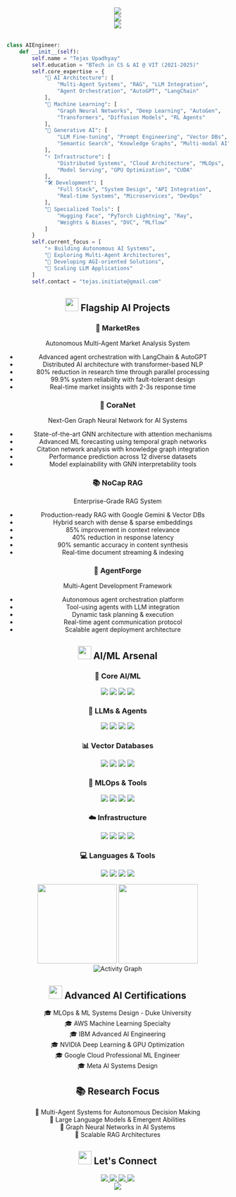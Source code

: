 <!-- Header -->
<div align="center">
  <img src="https://capsule-render.vercel.app/api?type=waving&color=gradient&customColorList=12,13,19,20,21&height=200&section=header&text=Tejas%20Upadhyay&fontSize=60&fontColor=ffffff&animation=fadeIn&fontAlignY=35&desc=AI%20Architecture%20Engineer%20%7C%20ML%20Systems%20Designer&descSize=18&descAlignY=55&descColor=ffffff" />
</div>

<!-- Dynamic Typing -->
<div align="center">
  <img src="https://readme-typing-svg.demolab.com?font=Fira+Code&weight=600&size=24&duration=3000&pause=1000&color=7C3AED&center=true&vCenter=true&multiline=true&width=650&height=120&lines=Building+Autonomous+AI+Systems;Crafting+Multi-Agent+Architectures;Pushing+the+Boundaries+of+AGI" />
</div>

<!-- Profile Views -->
<div align="center">
  <img src="https://komarev.com/ghpvc/?username=TejasUpadhyayy&style=for-the-badge&color=7C3AED&label=PROFILE+VIEWS" />
</div>

<br/>

<!-- About Me Code Section -->
```python
class AIEngineer:
    def __init__(self):
        self.name = "Tejas Upadhyay"
        self.education = "BTech in CS & AI @ VIT (2021-2025)"
        self.core_expertise = {
            "🤖 AI Architecture": [
                "Multi-Agent Systems", "RAG", "LLM Integration",
                "Agent Orchestration", "AutoGPT", "LangChain"
            ],
            "🧠 Machine Learning": [
                "Graph Neural Networks", "Deep Learning", "AutoGen",
                "Transformers", "Diffusion Models", "RL Agents"
            ],
            "🔮 Generative AI": [
                "LLM Fine-tuning", "Prompt Engineering", "Vector DBs",
                "Semantic Search", "Knowledge Graphs", "Multi-modal AI"
            ],
            "⚡ Infrastructure": [
                "Distributed Systems", "Cloud Architecture", "MLOps",
                "Model Serving", "GPU Optimization", "CUDA"
            ],
            "🛠️ Development": [
                "Full Stack", "System Design", "API Integration",
                "Real-time Systems", "Microservices", "DevOps"
            ],
            "🎯 Specialized Tools": [
                "Hugging Face", "PyTorch Lightning", "Ray",
                "Weights & Biases", "DVC", "MLflow"
            ]
        }
        self.current_focus = [
            "⭐️ Building Autonomous AI Systems",
            "🌱 Exploring Multi-Agent Architectures",
            "🎯 Developing AGI-oriented Solutions",
            "🚀 Scaling LLM Applications"
        ]
        self.contact = "tejas.initiate@gmail.com"
```

<!-- Featured Projects -->
<h2 align="center">
  <img src="https://media.giphy.com/media/WUlplcMpOCEmTGBtBW/giphy.gif" width="30">
  Flagship AI Projects
</h2>

<div align="center">
  
### 🎯 MarketRes
Autonomous Multi-Agent Market Analysis System
- Advanced agent orchestration with LangChain & AutoGPT
- Distributed AI architecture with transformer-based NLP
- 80% reduction in research time through parallel processing
- 99.9% system reliability with fault-tolerant design
- Real-time market insights with 2-3s response time

### 🔮 CoraNet
Next-Gen Graph Neural Network for AI Systems
- State-of-the-art GNN architecture with attention mechanisms
- Advanced ML forecasting using temporal graph networks
- Citation network analysis with knowledge graph integration
- Performance prediction across 12 diverse datasets
- Model explainability with GNN interpretability tools

### 📚 NoCap RAG
Enterprise-Grade RAG System
- Production-ready RAG with Google Gemini & Vector DBs
- Hybrid search with dense & sparse embeddings
- 85% improvement in context relevance
- 40% reduction in response latency
- 90% semantic accuracy in content synthesis
- Real-time document streaming & indexing

### 🤖 AgentForge
Multi-Agent Development Framework
- Autonomous agent orchestration platform
- Tool-using agents with LLM integration
- Dynamic task planning & execution
- Real-time agent communication protocol
- Scalable agent deployment architecture
</div>

<!-- Tech Stack -->
<h2 align="center">
  <img src="https://media.giphy.com/media/iY8CRBdQXODJSCERIr/giphy.gif" width="30">
  AI/ML Arsenal
</h2>

<div align="center">
  
### 🧠 Core AI/ML
<p>
  <img src="https://img.shields.io/badge/PyTorch-EE4C2C?style=for-the-badge&logo=pytorch&logoColor=white"/>
  <img src="https://img.shields.io/badge/TensorFlow-FF6F00?style=for-the-badge&logo=tensorflow&logoColor=white"/>
  <img src="https://img.shields.io/badge/scikit--learn-F7931E?style=for-the-badge&logo=scikit-learn&logoColor=white"/>
  <img src="https://img.shields.io/badge/ONNX-005CED?style=for-the-badge&logo=onnx&logoColor=white"/>
</p>

### 🤖 LLMs & Agents
<p>
  <img src="https://img.shields.io/badge/LangChain-121212?style=for-the-badge&logo=chainlink&logoColor=white"/>
  <img src="https://img.shields.io/badge/AutoGPT-00A67E?style=for-the-badge&logo=robot&logoColor=white"/>
  <img src="https://img.shields.io/badge/Hugging%20Face-FFD21E?style=for-the-badge&logo=huggingface&logoColor=black"/>
  <img src="https://img.shields.io/badge/OpenAI-412991?style=for-the-badge&logo=openai&logoColor=white"/>
</p>

### 📊 Vector Databases
<p>
  <img src="https://img.shields.io/badge/Pinecone-000000?style=for-the-badge&logo=pinecone&logoColor=white"/>
  <img src="https://img.shields.io/badge/Weaviate-FF5F15?style=for-the-badge&logo=weaviate&logoColor=white"/>
  <img src="https://img.shields.io/badge/Milvus-00A1EA?style=for-the-badge&logo=milvus&logoColor=white"/>
  <img src="https://img.shields.io/badge/Redis-DC382D?style=for-the-badge&logo=redis&logoColor=white"/>
</p>

### 🔧 MLOps & Tools
<p>
  <img src="https://img.shields.io/badge/MLflow-0194E2?style=for-the-badge&logo=mlflow&logoColor=white"/>
  <img src="https://img.shields.io/badge/Weights%20&%20Biases-FFBE00?style=for-the-badge&logo=weightsandbiases&logoColor=black"/>
  <img src="https://img.shields.io/badge/Ray-028CF0?style=for-the-badge&logo=ray&logoColor=white"/>
  <img src="https://img.shields.io/badge/DVC-945DD6?style=for-the-badge&logo=dvc&logoColor=white"/>
</p>

### ☁️ Infrastructure
<p>
  <img src="https://img.shields.io/badge/AWS-232F3E?style=for-the-badge&logo=amazon-aws&logoColor=white"/>
  <img src="https://img.shields.io/badge/Kubernetes-326CE5?style=for-the-badge&logo=kubernetes&logoColor=white"/>
  <img src="https://img.shields.io/badge/Docker-2496ED?style=for-the-badge&logo=docker&logoColor=white"/>
  <img src="https://img.shields.io/badge/NVIDIA-76B900?style=for-the-badge&logo=nvidia&logoColor=white"/>
</p>

### 💻 Languages & Tools
<p>
  <img src="https://img.shields.io/badge/Python-3776AB?style=for-the-badge&logo=python&logoColor=white"/>
  <img src="https://img.shields.io/badge/Rust-000000?style=for-the-badge&logo=rust&logoColor=white"/>
  <img src="https://img.shields.io/badge/Go-00ADD8?style=for-the-badge&logo=go&logoColor=white"/>
  <img src="https://img.shields.io/badge/TypeScript-007ACC?style=for-the-badge&logo=typescript&logoColor=white"/>
</p>
</div>

<!-- GitHub Stats -->
<div align="center">
  <img height="180em" src="https://github-readme-stats.vercel.app/api?username=TejasUpadhyayy&show_icons=true&theme=nightowl&hide_border=true&bg_color=1a1b27&title_color=7C3AED&icon_color=7C3AED"/>
  <img height="180em" src="https://github-readme-streak-stats.herokuapp.com/?user=TejasUpadhyayy&theme=nightowl&hide_border=true&background=1a1b27&ring=7C3AED&fire=7C3AED&currStreakLabel=7C3AED"/>
</div>

<!-- Activity Graph -->
<div align="center">
  <img src="https://github-readme-activity-graph.vercel.app/graph?username=TejasUpadhyayy&theme=tokyo-night&hide_border=true&bg_color=1a1b27&color=7C3AED&line=7C3AED&point=ffffff" alt="Activity Graph" />
</div>

<!-- Advanced AI Certifications -->
<h2 align="center">
  <img src="https://media.giphy.com/media/ZCN6F3FAkwsyOGU2RS/giphy.gif" width="30">
  Advanced AI Certifications
</h2>

<div align="center">
  <p>
    🎓 MLOps & ML Systems Design - Duke University<br>
    🎓 AWS Machine Learning Specialty<br>
    🎓 IBM Advanced AI Engineering<br>
    🎓 NVIDIA Deep Learning & GPU Optimization<br>
    🎓 Google Cloud Professional ML Engineer<br>
    🎓 Meta AI Systems Design
  </p>
</div>

<!-- Research Publications -->
<h2 align="center">
  📚 Research Focus
</h2>

<div align="center">
  <p>
    📄 Multi-Agent Systems for Autonomous Decision Making<br>
    📄 Large Language Models & Emergent Abilities<br>
    📄 Graph Neural Networks in AI Systems<br>
    📄 Scalable RAG Architectures
  </p>
</div>

<!-- Connect -->
<h2 align="center">
  <img src="https://media.giphy.com/media/LnQjpWaON8nhr21vNW/giphy.gif" width="30">
  Let's Connect
</h2>

<div align="center">
  <a href="mailto:tejas.initiate@gmail.com">
    <img src="https://img.shields.io/badge/Email-D14836?style=for-the-badge&logo=gmail&logoColor=white"/>
  </a>
  <a href="https://linkedin.com/in/your-profile">
    <img src="https://img.shields.io/badge/LinkedIn-0077B5?style=for-the-badge&logo=linkedin&logoColor=white"/>
  </a>
  <a href="https://twitter.com/TejasUpadhyayy">
    <img src="https://img.shields.io/badge/Twitter-1DA1F2?style=for-the-badge&logo=twitter&logoColor=white"/>
  </a>
  <a href="https://huggingface.co/TejasUpadhyayy">
    <img src="https://img.shields.io/badge/Hugging%20Face-FFD21E?style=for-the-badge&logo=huggingface&logoColor=black"/>
  </a>
</div>

<!-- Footer -->
<div align="center">
  <img src="https://capsule-render.vercel.app/api?type=waving&color=gradient&customColorList=12,13,19,20,21&height=100&section=footer"/>
</div>
